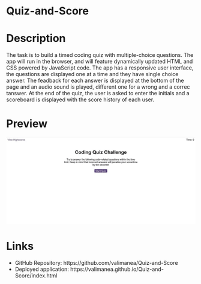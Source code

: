 # Quiz-and-Score

# Description
The task is to build a timed coding quiz with multiple-choice questions. The app will run in the browser, and will feature dynamically updated HTML and CSS powered by JavaScript code. The app has a responsive user interface, the questions are displayed one at a time and they have single choice answer. The feadback for each answer is displayed at the bottom of the page and an audio sound is played, different one for a wrong and a correc tanswer. At the end of the quiz, the user is asked to enter the initials and a scoreboard is displayed with the score history of each user.

# Preview
![alt-text](assets/preview/preview_animated.gif)

# Links
<ul>
  <li>GitHub Repository: https://github.com/valimanea/Quiz-and-Score</li>
  <li>Deployed application: https://valimanea.github.io/Quiz-and-Score/index.html</li>
</ul>

